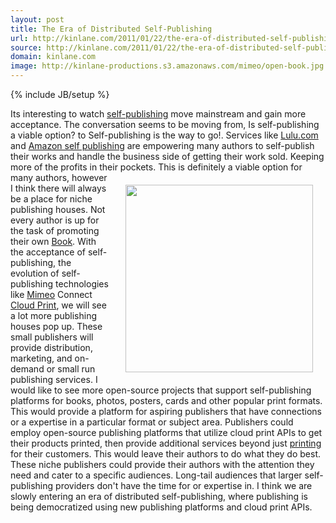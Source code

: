 ```yaml
---
layout: post
title: The Era of Distributed Self-Publishing
url: http://kinlane.com/2011/01/22/the-era-of-distributed-self-publishing/
source: http://kinlane.com/2011/01/22/the-era-of-distributed-self-publishing/
domain: kinlane.com
image: http://kinlane-productions.s3.amazonaws.com/mimeo/open-book.jpg
---
```

{% include JB/setup %}<p><!DOCTYPE html PUBLIC "-//W3C//DTD XHTML 1.0 Transitional//EN"
    "http://www.w3.org/TR/xhtml1/DTD/xhtml1-transitional.dtd">
<html xmlns="http://www.w3.org/1999/xhtml">
  <head>
    <title></title>
  </head>
  <body>
    Its interesting to watch <a href="http://www.kinlane.com/category/publishing/">self-publishing</a> move mainstream and gain more acceptance. The conversation seems to be moving from, Is
    self-publishing a viable option? to Self-publishing is the way to go!. Services like <a href="http://www.lulu.com/" target="_blank">Lulu.com</a> and <a href=
    "http://www.amazon.com/gp/seller-account/mm-summary-page.html?topic=200260520" target="_blank">Amazon self publishing</a> are empowering many authors to self-publish their works and handle the
    business side of getting their work sold. Keeping more of the profits in their pockets. <img style="padding: 20px;" src="http://kinlane-productions.s3.amazonaws.com/mimeo/open-book.jpg" alt=""
    width="300" align="right" /> This is definitely a viable option for many authors, however I think there will always be a place for niche publishing houses. Not every author is up for the task of
    promoting their own <a href="http://www.kinlane.com/category/publishing/">Book</a>. With the acceptance of self-publishing, the evolution of self-publishing technologies like <a href=
    "http://www.mimeo.com">Mimeo</a> Connect <a href="http://www.kinlane.com/category/cloud-computing/cloud-print/">Cloud Print</a>, we will see a lot more publishing houses pop up. These small
    publishers will provide distribution, marketing, and on-demand or small run publishing services. I would like to see more open-source projects that support self-publishing platforms for books,
    photos, posters, cards and other popular print formats. This would provide a platform for aspiring publishers that have connections or a expertise in a particular format or subject area.
    Publishers could employ open-source publishing platforms that utilize cloud print APIs to get their products printed, then provide additional services beyond just <a href=
    "http://www.kinlane.com/category/publishing/">printing</a> for their customers. This would leave their authors to do what they do best. These niche publishers could provide their authors with the
    attention they need and cater to a specific audiences. Long-tail audiences that larger self-publishing providers don't have the time for or expertise in. I think we are slowly entering an era of
    distributed self-publishing, where publishing is being democratized using new publishing platforms and cloud print APIs.
  </body>
</html></p>
